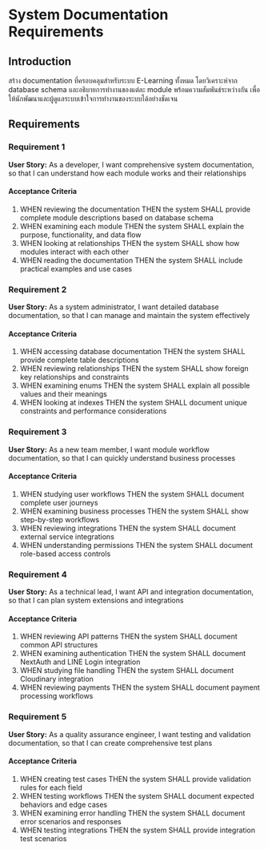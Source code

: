 # System Documentation Requirements

## Introduction

สร้าง documentation ที่ครอบคลุมสำหรับระบบ E-Learning ทั้งหมด โดยวิเคราะห์จาก database schema และอธิบายการทำงานของแต่ละ module พร้อมความสัมพันธ์ระหว่างกัน เพื่อให้นักพัฒนาและผู้ดูแลระบบเข้าใจการทำงานของระบบได้อย่างชัดเจน

## Requirements

### Requirement 1

**User Story:** As a developer, I want comprehensive system documentation, so that I can understand how each module works and their relationships

#### Acceptance Criteria

1. WHEN reviewing the documentation THEN the system SHALL provide complete module descriptions based on database schema
2. WHEN examining each module THEN the system SHALL explain the purpose, functionality, and data flow
3. WHEN looking at relationships THEN the system SHALL show how modules interact with each other
4. WHEN reading the documentation THEN the system SHALL include practical examples and use cases

### Requirement 2

**User Story:** As a system administrator, I want detailed database documentation, so that I can manage and maintain the system effectively

#### Acceptance Criteria

1. WHEN accessing database documentation THEN the system SHALL provide complete table descriptions
2. WHEN reviewing relationships THEN the system SHALL show foreign key relationships and constraints
3. WHEN examining enums THEN the system SHALL explain all possible values and their meanings
4. WHEN looking at indexes THEN the system SHALL document unique constraints and performance considerations

### Requirement 3

**User Story:** As a new team member, I want module workflow documentation, so that I can quickly understand business processes

#### Acceptance Criteria

1. WHEN studying user workflows THEN the system SHALL document complete user journeys
2. WHEN examining business processes THEN the system SHALL show step-by-step workflows
3. WHEN reviewing integrations THEN the system SHALL document external service integrations
4. WHEN understanding permissions THEN the system SHALL document role-based access controls

### Requirement 4

**User Story:** As a technical lead, I want API and integration documentation, so that I can plan system extensions and integrations

#### Acceptance Criteria

1. WHEN reviewing API patterns THEN the system SHALL document common API structures
2. WHEN examining authentication THEN the system SHALL document NextAuth and LINE Login integration
3. WHEN studying file handling THEN the system SHALL document Cloudinary integration
4. WHEN reviewing payments THEN the system SHALL document payment processing workflows

### Requirement 5

**User Story:** As a quality assurance engineer, I want testing and validation documentation, so that I can create comprehensive test plans

#### Acceptance Criteria

1. WHEN creating test cases THEN the system SHALL provide validation rules for each field
2. WHEN testing workflows THEN the system SHALL document expected behaviors and edge cases
3. WHEN examining error handling THEN the system SHALL document error scenarios and responses
4. WHEN testing integrations THEN the system SHALL provide integration test scenarios